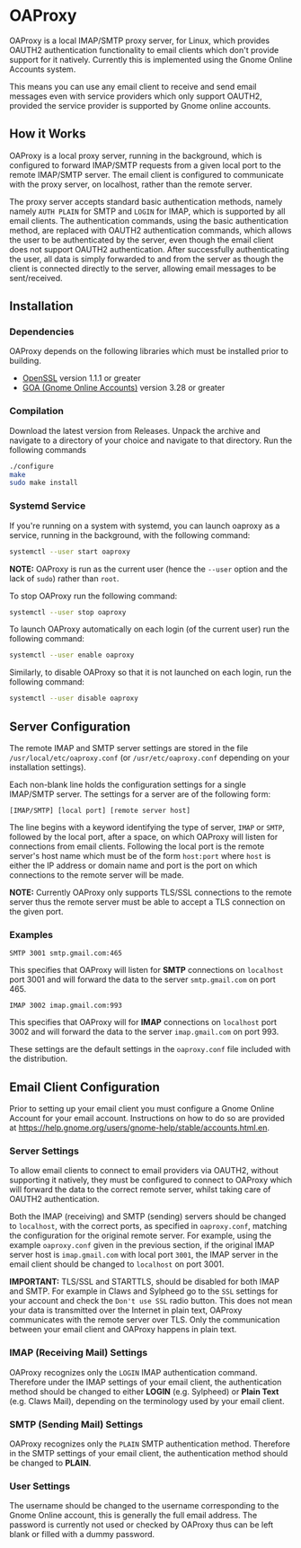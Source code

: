 # OAProxy

OAProxy is a local IMAP/SMTP proxy server, for Linux, which provides
OAUTH2 authentication functionality to email clients which don't
provide support for it natively. Currently this is implemented using
the Gnome Online Accounts system.

This means you can use any email client to receive and send email
messages even with service providers which only support OAUTH2,
provided the service provider is supported by Gnome online accounts.

## How it Works

OAProxy is a local proxy server, running in the background, which is
configured to forward IMAP/SMTP requests from a given local port to
the remote IMAP/SMTP server. The email client is configured to
communicate with the proxy server, on localhost, rather than the
remote server.

The proxy server accepts standard basic authentication methods, namely
namely `AUTH PLAIN` for SMTP and `LOGIN` for IMAP, which is supported
by all email clients. The authentication commands, using the basic
authentication method, are replaced with OAUTH2 authentication
commands, which allows the user to be authenticated by the server,
even though the email client does not support OAUTH2
authentication. After successfully authenticating the user, all data
is simply forwarded to and from the server as though the client is
connected directly to the server, allowing email messages to be
sent/received.

## Installation

### Dependencies

OAProxy depends on the following libraries which must be installed
prior to building.

* [OpenSSL](https://www.openssl.org/) version 1.1.1 or greater
* [GOA (Gnome Online Accounts)](https://wiki.gnome.org/Projects/GnomeOnlineAccounts) version 3.28 or greater

### Compilation

Download the latest version from Releases. Unpack the archive and
navigate to a directory of your choice and navigate to that
directory. Run the following commands

```sh
./configure
make
sudo make install
```

### Systemd Service

If you're running on a system with systemd, you can launch oaproxy as
a service, running in the background, with the following command:

```sh
systemctl --user start oaproxy
```

**NOTE:** OAProxy is run as the current user (hence the `--user`
option and the lack of `sudo`) rather than `root`.

To stop OAProxy run the following command:

```sh
systemctl --user stop oaproxy
```

To launch OAProxy automatically on each login (of the current user)
run the following command:

```sh
systemctl --user enable oaproxy
```

Similarly, to disable OAProxy so that it is not launched on each
login, run the following command:

```sh
systemctl --user disable oaproxy
```

## Server Configuration

The remote IMAP and SMTP server settings are stored in the file
`/usr/local/etc/oaproxy.conf` (or `/usr/etc/oaproxy.conf` depending
on your installation settings).

Each non-blank line holds the configuration settings for a single
IMAP/SMTP server. The settings for a server are of the following form:

    [IMAP/SMTP] [local port] [remote server host]

The line begins with a keyword identifying the type of server, `IMAP`
or `SMTP`, followed by the local port, after a space, on which OAProxy
will listen for connections from email clients. Following the local
port is the remote server's host name which must be of the form
`host:port` where `host` is either the IP address or domain name and
port is the port on which connections to the remote server will be
made.

**NOTE:** Currently OAProxy only supports TLS/SSL connections to the
remote server thus the remote server must be able to accept a TLS
connection on the given port.

### Examples

    SMTP 3001 smtp.gmail.com:465

This specifies that OAProxy will listen for **SMTP** connections on
`localhost` port 3001 and will forward the data to the server
`smtp.gmail.com` on port 465.

    IMAP 3002 imap.gmail.com:993
	
This specifies that OAProxy will for **IMAP** connections on
`localhost` port 3002 and will forward the data to the server
`imap.gmail.com` on port 993.

These settings are the default settings in the `oaproxy.conf` file
included with the distribution.


## Email Client Configuration

Prior to setting up your email client you must configure a Gnome
Online Account for your email account. Instructions on how to do so
are provided at
<https://help.gnome.org/users/gnome-help/stable/accounts.html.en>.

### Server Settings

To allow email clients to connect to email providers via OAUTH2,
without supporting it natively, they must be configured to connect to
OAProxy which will forward the data to the correct remote server,
whilst taking care of OAUTH2 authentication.

Both the IMAP (receiving) and SMTP (sending) servers should be changed
to `localhost`, with the correct ports, as specified in
`oaproxy.conf`, matching the configuration for the original remote
server. For example, using the example `oaproxy.conf` given in the
previous section, if the original IMAP server host is `imap.gmail.com`
with local port `3001`, the IMAP server in the email client should be
changed to `localhost` on port 3001.

**IMPORTANT:** TLS/SSL and STARTTLS, should be disabled for both IMAP
and SMTP. For example in Claws and Sylpheed go to the `SSL` settings
for your account and check the `Don't use SSL` radio button. This does
not mean your data is transmitted over the Internet in plain text,
OAProxy communicates with the remote server over TLS. Only the
communication between your email client and OAProxy happens in plain
text.

### IMAP (Receiving Mail) Settings

OAProxy recognizes only the `LOGIN` IMAP authentication
command. Therefore under the IMAP settings of your email client, the
authentication method should be changed to either **LOGIN**
(e.g. Sylpheed) or **Plain Text** (e.g. Claws Mail), depending on the
terminology used by your email client.

### SMTP (Sending Mail) Settings

OAProxy recognizes only the `PLAIN` SMTP authentication
method. Therefore in the SMTP settings of your email client, the
authentication method should be changed to **PLAIN**.

### User Settings

The username should be changed to the username corresponding to the
Gnome Online account, this is generally the full email address. The
password is currently not used or checked by OAProxy thus can be left
blank or filled with a dummy password.

